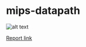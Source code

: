 # mips-datapath

![alt text](img/datapath)

[Report link](https://www.overleaf.com/project/5d0440682fafa0371661c9bb)
